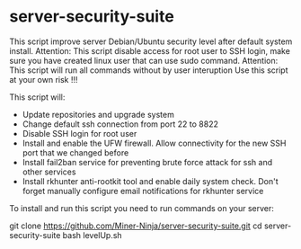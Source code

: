 # server-security-suite
This script improve server Debian/Ubuntu security level after default system install.
Attention: This script disable access for root user to SSH login,
make sure you have created linux user that can use sudo command.
Attention: This script will run all commands without by user interuption
Use this script at your own risk !!!

This script will:
- Update repositories and upgrade system
- Change default ssh connection from port 22 to 8822
- Disable SSH login for root user
- Install and enable the UFW firewall. Allow connectivity for the new SSH port that we changed before
- Install fail2ban service for preventing brute force attack for ssh and other services 
- Install rkhunter anti-rootkit tool and enable daily system check. Don't forget manually configure email notifications for rkhunter service

To install and run this script you need to run commands on your server:

git clone https://github.com/Miner-Ninja/server-security-suite.git
cd server-security-suite
bash levelUp.sh
